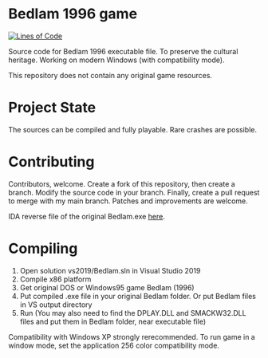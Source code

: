 
# Bedlam 1996 game

[![Lines of Code](https://tokei.rs/b1/github/8street/Bedlam?category=code)](https://github.com/XAMPPRocky/tokei)

Source code for Bedlam 1996 executable file. To preserve the cultural heritage. Working on modern Windows (with compatibility mode).

This repository does not contain any original game resources.

# Project State

The sources can be compiled and fully playable. Rare crashes are possible.

# Contributing

Contributors, welcome. Create a fork of this repository, then create a branch. Modify the source code in your branch. Finally, create a pull request to merge with my main branch.
Patches and improvements are welcome.

IDA reverse file of the original Bedlam.exe [here](https://www.dropbox.com/sh/h0yyypzx8gjkn9c/AABBuR-fwNthYnOYPf7VH-Q7a?dl=0).

# Compiling

1. Open solution vs2019/Bedlam.sln in Visual Studio 2019
2. Compile x86 platform
3. Get original DOS or Windows95 game Bedlam (1996)
4. Put compiled .exe file in your original Bedlam folder. Or put Bedlam files in VS output directory
5. Run (You may also need to find the DPLAY.DLL and SMACKW32.DLL files and put them in Bedlam folder, near executable file)

Compatibility with Windows XP strongly rerecommended. To run game in a window mode, set the application 256 color compatibility mode.
